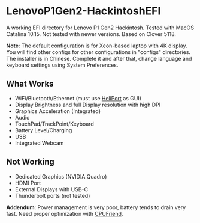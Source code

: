 # LenovoP1Gen2-HackintoshEFI
A working EFI directory for Lenovo P1 Gen2 Hackintosh.
Tested with MacOS Catalina 10.15.
Not tested with newer versions.
Based on Clover 5118.

**Note**: The default configuration is for Xeon-based laptop with 4K display. You will find other configs for other configurations in "configs" directories. 
The installer is in Chinese. Complete it and after that, change language and keyboard settings using System Preferences.

## What Works
* WiFi/Bluetooth/Ethernet (must use [HeliPort](https://github.com/OpenIntelWireless/HeliPort) as GUI)
* Display Brightness and full Display resolution with high DPI
* Graphics Acceleration (Integrated)
* Audio
* TouchPad/TrackPoint/Keyboard
* Battery Level/Charging
* USB
* Integrated Webcam

## Not Working
* Dedicated Graphics (NVIDIA Quadro)
* HDMI Port
* External Displays with USB-C
* Thunderbolt ports (not tested)

**Addendum**: Power management is very poor, battery tends to drain very fast. 
Need proper optimization with [CPUFriend](https://github.com/acidanthera/CPUFriend).
